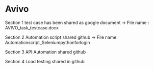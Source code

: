 # Avivo

Section 1 test case has been shared as google document -> File name : AVIVO_task_testcase.docx

Section 2 Automation script shared github -> File name: Automationscript_Seleniumpythonforlogin

Section 3 API Automation shared github 

Section 4 Load testing shared in github
